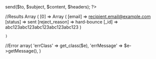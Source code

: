 <?php
$sender = new MandrillSender('API_KEY', 'from_name', 'from_email');
$result = $sender->send($to, $subject, $content, $headers);

?>
//Results
Array
    (
        [0] => Array
            (
                [email] => recipient.email@example.com
                [status] => sent
                [reject_reason] => hard-bounce
                [_id] => abc123abc123abc123abc123abc123
            )
    
    )
//Error
array(
    'errClass' => get_class($e),
    'errMessage' => $e->getMessage(),
)